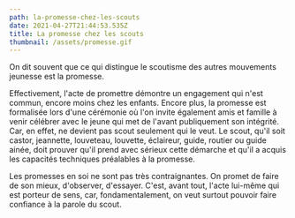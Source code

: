```yaml
---
path: la-promesse-chez-les-scouts
date: 2021-04-27T21:44:53.535Z
title: La promesse chez les scouts
thumbnail: /assets/promesse.gif
---
```

On dit souvent que ce qui distingue le scoutisme des autres mouvements jeunesse est la promesse. 

Effectivement, l'acte de promettre démontre un engagement qui n'est commun, encore moins chez les enfants. Encore plus, la promesse est formalisée lors d'une cérémonie où l'on invite également amis et famille à venir célébrer avec le jeune qui met de l'avant publiquement son intégrité. Car, en effet, ne devient pas scout seulement qui le veut. Le scout, qu'il soit castor, jeannette, louveteau, louvette, éclaireur, guide, routier ou guide ainée, doit prouver qu'il prend avec sérieux cette démarche et qu'il a acquis les capacités techniques préalables à la promesse. 

Les promesses en soi ne sont pas très contraignantes. On promet de faire de son mieux, d'observer, d'essayer. C'est, avant tout, l'acte lui-même qui est porteur de sens, car, fondamentalement, on veut surtout pouvoir faire confiance à la parole du scout.